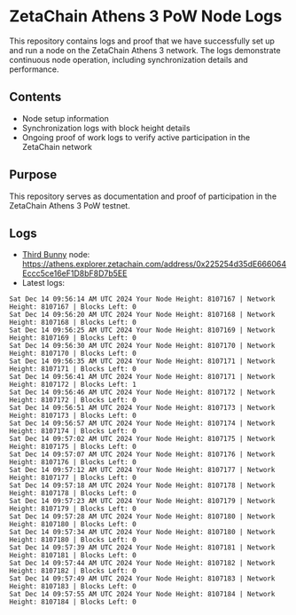 # ZetaChain Athens 3 PoW Node Logs
This repository contains logs and proof that we have successfully set up and run a node on the ZetaChain Athens 3 network. The logs demonstrate continuous node operation, including synchronization details and performance.

## Contents
- Node setup information
- Synchronization logs with block height details
- Ongoing proof of work logs to verify active participation in the ZetaChain network

## Purpose
This repository serves as documentation and proof of participation in the ZetaChain Athens 3 PoW testnet.

## Logs

- [Third Bunny](https://thirdbunny.xyz/) node: https://athens.explorer.zetachain.com/address/0x225254d35dE666064Eccc5ce16eF1D8bF8D7b5EE
- Latest logs:
```
Sat Dec 14 09:56:14 AM UTC 2024 Your Node Height: 8107167 | Network Height: 8107167 | Blocks Left: 0
Sat Dec 14 09:56:20 AM UTC 2024 Your Node Height: 8107168 | Network Height: 8107168 | Blocks Left: 0
Sat Dec 14 09:56:25 AM UTC 2024 Your Node Height: 8107169 | Network Height: 8107169 | Blocks Left: 0
Sat Dec 14 09:56:30 AM UTC 2024 Your Node Height: 8107170 | Network Height: 8107170 | Blocks Left: 0
Sat Dec 14 09:56:35 AM UTC 2024 Your Node Height: 8107171 | Network Height: 8107171 | Blocks Left: 0
Sat Dec 14 09:56:41 AM UTC 2024 Your Node Height: 8107171 | Network Height: 8107172 | Blocks Left: 1
Sat Dec 14 09:56:46 AM UTC 2024 Your Node Height: 8107172 | Network Height: 8107172 | Blocks Left: 0
Sat Dec 14 09:56:51 AM UTC 2024 Your Node Height: 8107173 | Network Height: 8107173 | Blocks Left: 0
Sat Dec 14 09:56:57 AM UTC 2024 Your Node Height: 8107174 | Network Height: 8107174 | Blocks Left: 0
Sat Dec 14 09:57:02 AM UTC 2024 Your Node Height: 8107175 | Network Height: 8107175 | Blocks Left: 0
Sat Dec 14 09:57:07 AM UTC 2024 Your Node Height: 8107176 | Network Height: 8107176 | Blocks Left: 0
Sat Dec 14 09:57:12 AM UTC 2024 Your Node Height: 8107177 | Network Height: 8107177 | Blocks Left: 0
Sat Dec 14 09:57:18 AM UTC 2024 Your Node Height: 8107178 | Network Height: 8107178 | Blocks Left: 0
Sat Dec 14 09:57:23 AM UTC 2024 Your Node Height: 8107179 | Network Height: 8107179 | Blocks Left: 0
Sat Dec 14 09:57:28 AM UTC 2024 Your Node Height: 8107180 | Network Height: 8107180 | Blocks Left: 0
Sat Dec 14 09:57:34 AM UTC 2024 Your Node Height: 8107180 | Network Height: 8107180 | Blocks Left: 0
Sat Dec 14 09:57:39 AM UTC 2024 Your Node Height: 8107181 | Network Height: 8107181 | Blocks Left: 0
Sat Dec 14 09:57:44 AM UTC 2024 Your Node Height: 8107182 | Network Height: 8107182 | Blocks Left: 0
Sat Dec 14 09:57:49 AM UTC 2024 Your Node Height: 8107183 | Network Height: 8107183 | Blocks Left: 0
Sat Dec 14 09:57:55 AM UTC 2024 Your Node Height: 8107184 | Network Height: 8107184 | Blocks Left: 0
```
